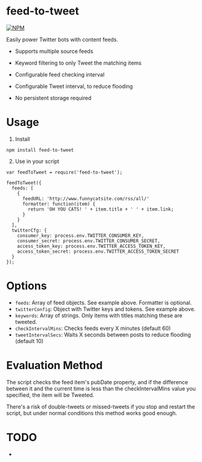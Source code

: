 feed-to-tweet
=========

[![NPM](https://nodei.co/npm/feed-to-tweet.png)](https://npmjs.org/package/feed-to-tweet)

Easily power Twitter bots with content feeds.

* Supports multiple source feeds

* Keyword filtering to only Tweet the matching items

* Configurable feed checking interval

* Configurable Tweet interval, to reduce flooding

* No persistent storage required

# Usage

1. Install

```
npm install feed-to-tweet
```

2. Use in your script

```
var feedToTweet = require('feed-to-tweet');

feedToTweet({
  feeds: [
    {
      feedURL: 'http://www.funnycatsite.com/rss/all/'
      formatter: function(item) {
        return 'OH YOU CATS! ' + item.title + ' ' + item.link;
      }
    }
  ],
  twitterCfg: {
    consumer_key: process.env.TWITTER_CONSUMER_KEY,
    consumer_secret: process.env.TWITTER_CONSUMER_SECRET,
    access_token_key: process.env.TWITTER_ACCESS_TOKEN_KEY,
    access_token_secret: process.env.TWITTER_ACCESS_TOKEN_SECRET
  }
});
```

# Options

* `feeds`: Array of feed objects. See example above. Formatter is optional.
* `twitterConfig`: Object with Twitter keys and tokens. See example above.
* `keywords`: Array of strings. Only items with titles matching these are tweeted.
* `checkIntervalMins`: Checks feeds every X minutes (default 60)
* `tweetIntervalSecs`: Waits X seconds between posts to reduce flooding (default 10)

# Evaluation Method

The script checks the feed item's pubDate property, and if the difference
between it and the current time is less than the checkIntervalMins value you
specified, the item will be Tweeted.

There's a risk of double-tweets or missed-tweets if you stop and restart the
script, but under normal conditions this method works good enough.

# TODO

* 
